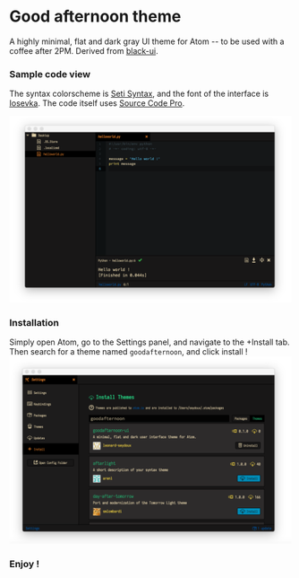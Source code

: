 # Good afternoon theme

A highly minimal, flat and dark gray UI theme for Atom -- to be used with a coffee after 2PM. Derived from [black-ui](https://github.com/williamtguerra/black-ui).  



### Sample code view
The syntax colorscheme is [Seti Syntax](https://github.com/jesseweed/seti-syntax.git), and the font of the interface is [Iosevka](https://github.com/be5invis/Iosevka.git). The code itself uses [Source Code Pro](https://github.com/adobe-fonts/source-code-pro.git).

![screenshot-code](https://github.com/leonard-seydoux/goodafternoon-ui/blob/master/code.png)

### Installation
Simply open Atom, go to the Settings panel, and navigate to the +Install tab. Then search for a theme named `goodafternoon`, and click install !
![screenshot-code](https://github.com/leonard-seydoux/goodafternoon-ui/blob/master/settings.png)

### Enjoy !
